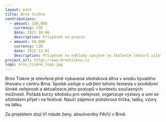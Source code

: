 ```yaml
---
layout: post
title: Brno tiskne
contributions:
  - amount: 150,000
    currency: CZK
    date: 2021-10-06
    description: Příspěvek na provoz 
  - amount: 50,000
    currency: CZK
    date: 2022-12-01
    description: Příspěvek na náklady spojené se školením lektorů sítotisku
project_url: https://www.brnotiskne.cz
logo: brno_tiskne_logo.jpg
---
```


Brno Tiskne je otevřená plně vybavená sítotisková dílna v areálu bývalého lihovaru v centru Brna. Spolek usiluje o udržení tohoto řemesla v povědomí široké veřejnosti a aktualizace jeho postupů v kontextu současných možností. Pořádá kurzy sítotisku pro veřejnost, organizuje výstavy a umí se sítotiskem přijet i na festival. Naučí zájemce potisknout trička, tašky, vzory na látku. 

Za projektem stojí tři mladé ženy, absolventky FAVU v Brně.
